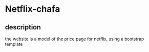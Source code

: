 # Netflix-chafa

## description

the website is a model of the price page for netflix, using a bootstrap template
